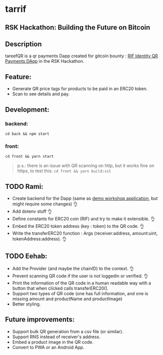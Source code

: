 # tarrif

## RSK Hackathon: Building the Future on Bitcoin

## Description

tareefQR is a qr payments Dapp created for gitcoin bounty : [RIF Identity QR Payments DApp](https://gitcoin.co/issue/rsksmart/rsk-gitcoin-hackathon-2021/14/100025543) in the RSK Hackathon.

## Feature:

- Generate QR price tags for products to be paid in an ERC20 token.
- Scan to see details and pay.

## Development:

### backend:

`cd back && npm start`

### front:

`cd front && yarn start`

> p.s.: there is an issue with QR scanning on http, but it works fine on https, to test this: `cd front && yarn build:ssl`

## TODO Rami:

- Create backend for the Dapp (same as [demo workshop application](https://github.com/rsksmart/rlogin-workshop), but might require some changes) 👌
- Add dotenv stuff 👌
- Define constants for ERC20 coin (RIF) and try to make it extensible. 👌
- Embed the ERC20 token address (key : token) to the QR code. 👌
- Write the transferERC20 function : Args (receiver:address, amount:uint, tokenAddress:address). 👌

## TODO Eehab:

- Add the Provider (and maybe the chainID) to the context. 👌
- Prevent scanning QR code if the user is not loggedin or verified. 👌
- Print the information of the QR code in a human readable way with a button that when clicked calls transferERC20().
- Support two types of QR code (one has full information, and one is missing amount and productName and productImage)
- Better styling.

## Future improvements:

- Support bulk QR generation from a csv file (or similar).
- Support RNS instead of receiver's address.
- Embed a product image in the QR code.
- Convert to PWA or an Android App.
